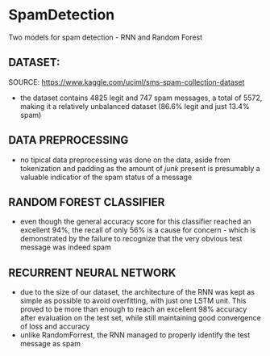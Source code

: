 # SpamDetection
Two models for spam detection - RNN and Random Forest

## DATASET: 
SOURCE: https://www.kaggle.com/uciml/sms-spam-collection-dataset
- the dataset contains 4825 legit and 747 spam messages, a total of 5572, making it a relatively unbalanced dataset (86.6% legit and just 13.4% spam)

## DATA PREPROCESSING
- no tipical data preprocessing was done on the data, aside from tokenization and padding as the amount of _junk_ present is presumably a valuable indicatior of the spam status of a message

## RANDOM FOREST CLASSIFIER
- even though the general accuracy score for this classifier reached an excellent 94%, the recall of only 56% is a cause for concern - which is demonstrated by the failure to recognize that the very obvious test message was indeed spam

## RECURRENT NEURAL NETWORK
- due to the size of our dataset, the architecture of the RNN was kept as simple as possible to avoid overfitting, with just one LSTM unit. This proved to be more than enough to reach an excellent 98% accuracy after evaluation on the test set, while still maintaining good convergence of loss and accuracy
- unlike RandomForrest, the RNN managed to properly identify the test message as spam
